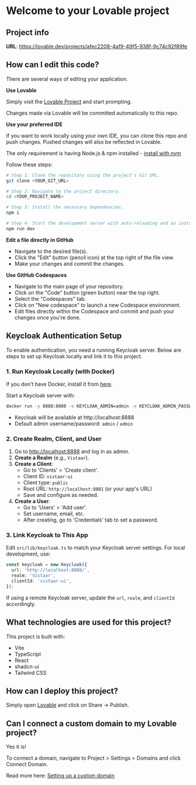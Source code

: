 # Welcome to your Lovable project

## Project info

**URL**: https://lovable.dev/projects/afec2208-4af9-49f5-938f-9c74c92f89fe

## How can I edit this code?

There are several ways of editing your application.

**Use Lovable**

Simply visit the [Lovable Project](https://lovable.dev/projects/afec2208-4af9-49f5-938f-9c74c92f89fe) and start prompting.

Changes made via Lovable will be committed automatically to this repo.

**Use your preferred IDE**

If you want to work locally using your own IDE, you can clone this repo and push changes. Pushed changes will also be reflected in Lovable.

The only requirement is having Node.js & npm installed - [install with nvm](https://github.com/nvm-sh/nvm#installing-and-updating)

Follow these steps:

```sh
# Step 1: Clone the repository using the project's Git URL.
git clone <YOUR_GIT_URL>

# Step 2: Navigate to the project directory.
cd <YOUR_PROJECT_NAME>

# Step 3: Install the necessary dependencies.
npm i

# Step 4: Start the development server with auto-reloading and an instant preview.
npm run dev
```

**Edit a file directly in GitHub**

- Navigate to the desired file(s).
- Click the "Edit" button (pencil icon) at the top right of the file view.
- Make your changes and commit the changes.

**Use GitHub Codespaces**

- Navigate to the main page of your repository.
- Click on the "Code" button (green button) near the top right.
- Select the "Codespaces" tab.
- Click on "New codespace" to launch a new Codespace environment.
- Edit files directly within the Codespace and commit and push your changes once you're done.

## Keycloak Authentication Setup

To enable authentication, you need a running Keycloak server. Below are steps to set up Keycloak locally and link it to this project.

### 1. Run Keycloak Locally (with Docker)

If you don't have Docker, install it from [here](https://www.docker.com/get-started/).

Start a Keycloak server with:

```sh
docker run -p 8888:8080 -e KEYCLOAK_ADMIN=admin -e KEYCLOAK_ADMIN_PASSWORD=admin quay.io/keycloak/keycloak:24.0.4 start-dev
```

- Keycloak will be available at http://localhost:8888
- Default admin username/password: `admin` / `admin`

### 2. Create Realm, Client, and User

1. Go to [http://localhost:8888](http://localhost:8888) and log in as admin.
2. **Create a Realm** (e.g., `Vistaar`).
3. **Create a Client**:
   - Go to 'Clients' > 'Create client'.
   - Client ID: `vistaar-ui`
   - Client type: `public`
   - Root URL: `http://localhost:8081` (or your app's URL)
   - Save and configure as needed.
4. **Create a User**:
   - Go to 'Users' > 'Add user'.
   - Set username, email, etc.
   - After creating, go to 'Credentials' tab to set a password.

### 3. Link Keycloak to This App

Edit `src/lib/keycloak.ts` to match your Keycloak server settings. For local development, use:

```ts
const keycloak = new Keycloak({
  url: 'http://localhost:8888/',
  realm: 'Vistaar',
  clientId: 'vistaar-ui',
});
```

If using a remote Keycloak server, update the `url`, `realm`, and `clientId` accordingly.

## What technologies are used for this project?

This project is built with:

- Vite
- TypeScript
- React
- shadcn-ui
- Tailwind CSS

## How can I deploy this project?

Simply open [Lovable](https://lovable.dev/projects/afec2208-4af9-49f5-938f-9c74c92f89fe) and click on Share -> Publish.

## Can I connect a custom domain to my Lovable project?

Yes it is!

To connect a domain, navigate to Project > Settings > Domains and click Connect Domain.

Read more here: [Setting up a custom domain](https://docs.lovable.dev/tips-tricks/custom-domain#step-by-step-guide)
